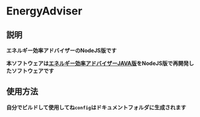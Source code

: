 # EnergyAdviser

## 説明
**エネルギー効率アドバイザーのNodeJS版です**

**本ソフトウェアは[エネルギー効率アドバイザーJAVA版](https://github.com/gamelist1990/Energy-Efficiency-Advisors/)をNodeJS版で再開発したソフトウェアです**


## 使用方法

**自分でビルドして使用してね`config`はドキュメントフォルダに生成されます**
